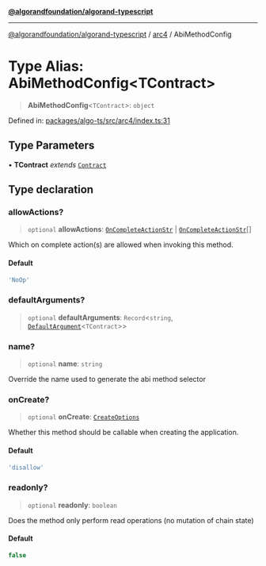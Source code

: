 [**@algorandfoundation/algorand-typescript**](../../../README.md)

***

[@algorandfoundation/algorand-typescript](../../../README.md) / [arc4](../README.md) / AbiMethodConfig

# Type Alias: AbiMethodConfig\<TContract\>

> **AbiMethodConfig**\<`TContract`\>: `object`

Defined in: [packages/algo-ts/src/arc4/index.ts:31](https://github.com/algorandfoundation/puya-ts/blob/14c9827d80da81ff08b4923e997ba22be04aa0db/packages/algo-ts/src/arc4/index.ts#L31)

## Type Parameters

• **TContract** *extends* [`Contract`](../classes/Contract.md)

## Type declaration

### allowActions?

> `optional` **allowActions**: [`OnCompleteActionStr`](OnCompleteActionStr.md) \| [`OnCompleteActionStr`](OnCompleteActionStr.md)[]

Which on complete action(s) are allowed when invoking this method.

#### Default

```ts
'NoOp'
```

### defaultArguments?

> `optional` **defaultArguments**: `Record`\<`string`, [`DefaultArgument`](DefaultArgument.md)\<`TContract`\>\>

### name?

> `optional` **name**: `string`

Override the name used to generate the abi method selector

### onCreate?

> `optional` **onCreate**: [`CreateOptions`](CreateOptions.md)

Whether this method should be callable when creating the application.

#### Default

```ts
'disallow'
```

### readonly?

> `optional` **readonly**: `boolean`

Does the method only perform read operations (no mutation of chain state)

#### Default

```ts
false
```
